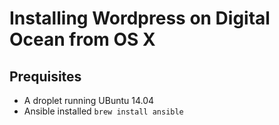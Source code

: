 # Installing Wordpress on Digital Ocean from OS X

## Prequisites
- A droplet running UBuntu 14.04
- Ansible installed `brew install ansible`

